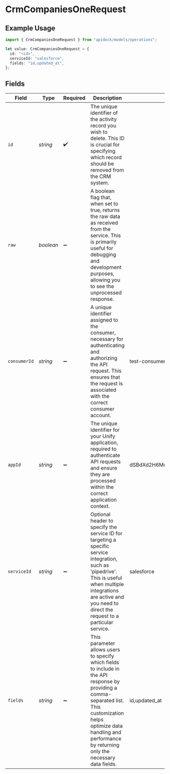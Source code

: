 # CrmCompaniesOneRequest

## Example Usage

```typescript
import { CrmCompaniesOneRequest } from "apideck/models/operations";

let value: CrmCompaniesOneRequest = {
  id: "<id>",
  serviceId: "salesforce",
  fields: "id,updated_at",
};
```

## Fields

| Field                                                                                                                                                                                                                                | Type                                                                                                                                                                                                                                 | Required                                                                                                                                                                                                                             | Description                                                                                                                                                                                                                          | Example                                                                                                                                                                                                                              |
| ------------------------------------------------------------------------------------------------------------------------------------------------------------------------------------------------------------------------------------ | ------------------------------------------------------------------------------------------------------------------------------------------------------------------------------------------------------------------------------------ | ------------------------------------------------------------------------------------------------------------------------------------------------------------------------------------------------------------------------------------ | ------------------------------------------------------------------------------------------------------------------------------------------------------------------------------------------------------------------------------------ | ------------------------------------------------------------------------------------------------------------------------------------------------------------------------------------------------------------------------------------ |
| `id`                                                                                                                                                                                                                                 | *string*                                                                                                                                                                                                                             | :heavy_check_mark:                                                                                                                                                                                                                   | The unique identifier of the activity record you wish to delete. This ID is crucial for specifying which record should be removed from the CRM system.                                                                               |                                                                                                                                                                                                                                      |
| `raw`                                                                                                                                                                                                                                | *boolean*                                                                                                                                                                                                                            | :heavy_minus_sign:                                                                                                                                                                                                                   | A boolean flag that, when set to true, returns the raw data as received from the service. This is primarily useful for debugging and development purposes, allowing you to see the unprocessed response.                             |                                                                                                                                                                                                                                      |
| `consumerId`                                                                                                                                                                                                                         | *string*                                                                                                                                                                                                                             | :heavy_minus_sign:                                                                                                                                                                                                                   | A unique identifier assigned to the consumer, necessary for authenticating and authorizing the API request. This ensures that the request is associated with the correct consumer account.                                           | test-consumer                                                                                                                                                                                                                        |
| `appId`                                                                                                                                                                                                                              | *string*                                                                                                                                                                                                                             | :heavy_minus_sign:                                                                                                                                                                                                                   | The unique identifier for your Unify application, required to authenticate API requests and ensure they are processed within the correct application context.                                                                        | dSBdXd2H6Mqwfg0atXHXYcysLJE9qyn1VwBtXHX                                                                                                                                                                                              |
| `serviceId`                                                                                                                                                                                                                          | *string*                                                                                                                                                                                                                             | :heavy_minus_sign:                                                                                                                                                                                                                   | Optional header to specify the service ID for targeting a specific service integration, such as 'pipedrive'. This is useful when multiple integrations are active and you need to direct the request to a particular service.        | salesforce                                                                                                                                                                                                                           |
| `fields`                                                                                                                                                                                                                             | *string*                                                                                                                                                                                                                             | :heavy_minus_sign:                                                                                                                                                                                                                   | This parameter allows users to specify which fields to include in the API response by providing a comma-separated list. This customization helps optimize data handling and performance by returning only the necessary data fields. | id,updated_at                                                                                                                                                                                                                        |